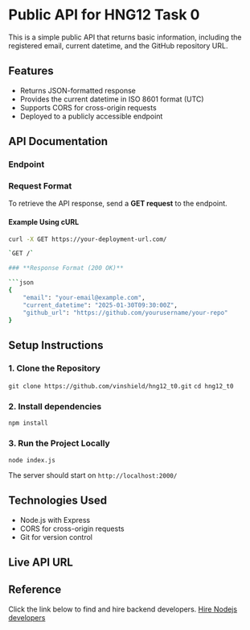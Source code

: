 # Public API for HNG12 Task 0

This is a simple public API that returns basic information, including the registered email, current datetime, and the GitHub repository URL.

## Features

- Returns JSON-formatted response
- Provides the current datetime in ISO 8601 format (UTC)
- Supports CORS for cross-origin requests
- Deployed to a publicly accessible endpoint

## API Documentation

### **Endpoint**

### **Request Format**

To retrieve the API response, send a **GET request** to the endpoint.

#### **Example Using cURL**

````sh
curl -X GET https://your-deployment-url.com/

`GET /`

### **Response Format (200 OK)**

```json
{
	"email": "your-email@example.com",
	"current_datetime": "2025-01-30T09:30:00Z",
	"github_url": "https://github.com/yourusername/your-repo"
}
````

## Setup Instructions

### 1. Clone the Repository

`git clone https://github.com/vinshield/hng12_t0.git`
`cd hng12_t0`

### 2. Install dependencies

`npm install`

### 3. Run the Project Locally

`node index.js`

The server should start on `http://localhost:2000/`

## Technologies Used

- Node.js with Express
- CORS for cross-origin requests
- Git for version control

## Live API URL

## Reference

Click the link below to find and hire backend developers.
[Hire Nodejs developers](https://hng.tech/hire/nodejs-developers)
